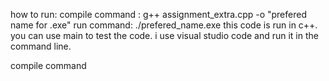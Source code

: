 how to run:
compile command :  g++ assignment_extra.cpp -o "prefered name for .exe"
run command: ./prefered_name.exe
this code is run in c++. you can use main to test the code.
i use visual studio code and run it in the command line.

compile command 
